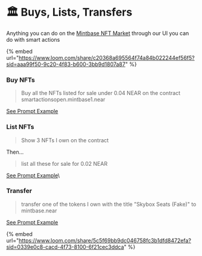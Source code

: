 # 🏛️ Buys, Lists, Transfers

Anything you can do on the [Mintbase NFT Market](https://www.mintbase.xyz/) through our UI you can do with smart actions

{% embed url="https://www.loom.com/share/c20368a695564f74a84b022244ef56f5?sid=aaa99f50-9c20-4f83-b600-3bb9d1807a87" %}

### Buy NFTs



> Buy all the NFTs listed for sale under 0.04 NEAR on the contract smartactionsopen.mintbase1.near

[See Prompt Example](https://wallet.bitte.ai/smart-actions/hZQBh5vH6\_zT\_GYKV1m0Z)



### List NFTs



> Show 3 NFTs I own on the contract&#x20;

Then...

> list all these for sale for 0.02 NEAR

[See Prompt Example](https://wallet.bitte.ai/smart-actions/tTLMyAJSxZKN4lOWGLznH)\




### Transfer 

> transfer one of the tokens I own with the title "Skybox Seats (Fake)" to mintbase.near

[See Prompt Example](https://wallet.bitte.ai/smart-actions/JieRqNMJ9l4XzPhzr-h5t)

{% embed url="https://www.loom.com/share/5c5f69bb9dc046758fc3b1dfd8472efa?sid=0339e0c8-cacd-4f73-8100-6f21cec3ddca" %}





